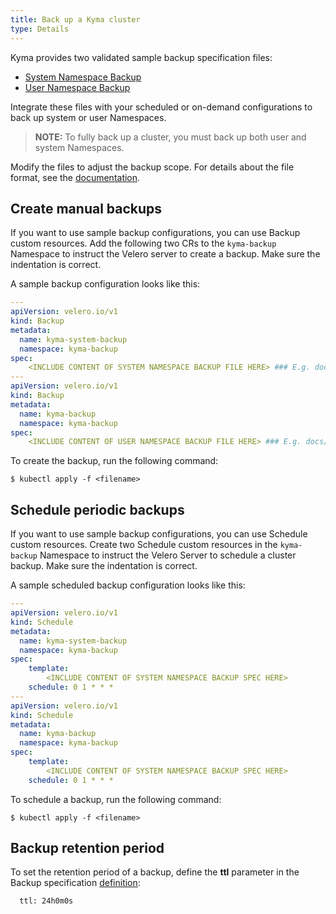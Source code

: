 ```yaml
---
title: Back up a Kyma cluster
type: Details
---
```

Kyma provides two validated sample backup specification files:

- [System Namespace Backup](./assets/system-backup.yaml)
- [User Namespace Backup](./assets/all-backup.yaml)


Integrate these files with your scheduled or on-demand configurations to back up system or user Namespaces. 

>**NOTE:** To fully back up a cluster, you must back up both user and system Namespaces. 

Modify the files to adjust the backup scope. For details about the file format, see the [documentation](https://velero.io/docs/v1.0.0/output-file-format/).

## Create manual backups

If you want to use sample backup configurations, you can use Backup custom resources. Add the following two CRs to the `kyma-backup` Namespace to instruct the Velero server to create a backup. Make sure the indentation is correct.

A sample backup configuration looks like this:

```yaml
---
apiVersion: velero.io/v1
kind: Backup
metadata:
  name: kyma-system-backup
  namespace: kyma-backup
spec:
    <INCLUDE CONTENT OF SYSTEM NAMESPACE BACKUP FILE HERE> ### E.g. docs/backup/assets/system-backup.yaml
---
apiVersion: velero.io/v1
kind: Backup
metadata:
  name: kyma-backup
  namespace: kyma-backup
spec:
    <INCLUDE CONTENT OF USER NAMESPACE BACKUP FILE HERE> ### E.g. docs/backup/assets/all-backup.yaml
```

To create the backup, run the following command:

```$ kubectl apply -f <filename>```

## Schedule periodic backups

If you want to use sample backup configurations, you can use Schedule custom resources. Create two Schedule custom resources in the `kyma-backup` Namespace to instruct the Velero Server to schedule a cluster backup. Make sure the indentation is correct.

A sample scheduled backup configuration looks like this:

```yaml
---
apiVersion: velero.io/v1
kind: Schedule
metadata:
  name: kyma-system-backup
  namespace: kyma-backup
spec:
    template:
        <INCLUDE CONTENT OF SYSTEM NAMESPACE BACKUP SPEC HERE>
    schedule: 0 1 * * *
---
apiVersion: velero.io/v1
kind: Schedule
metadata:
  name: kyma-backup
  namespace: kyma-backup
spec:
    template:
        <INCLUDE CONTENT OF SYSTEM NAMESPACE BACKUP SPEC HERE>
    schedule: 0 1 * * *
```

To schedule a backup, run the following command:

```$ kubectl apply -f <filename>```

## Backup retention period

To set the retention period of a backup, define the **ttl** parameter in the Backup specification [definition](https://velero.io/docs/v1.0.0/output-file-format/):

```  The amount of time before this backup is eligible for garbage collection.
  ttl: 24h0m0s 
  ```
